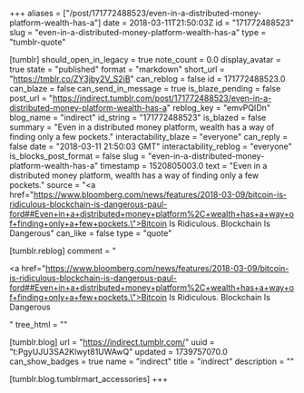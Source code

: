 +++
aliases = ["/post/171772488523/even-in-a-distributed-money-platform-wealth-has-a"]
date = 2018-03-11T21:50:03Z
id = "171772488523"
slug = "even-in-a-distributed-money-platform-wealth-has-a"
type = "tumblr-quote"

[tumblr]
should_open_in_legacy = true
note_count = 0.0
display_avatar = true
state = "published"
format = "markdown"
short_url = "https://tmblr.co/ZY3jby2V_S2jB"
can_reblog = false
id = 171772488523.0
can_blaze = false
can_send_in_message = true
is_blaze_pending = false
post_url = "https://indirect.tumblr.com/post/171772488523/even-in-a-distributed-money-platform-wealth-has-a"
reblog_key = "emvPQIDn"
blog_name = "indirect"
id_string = "171772488523"
is_blazed = false
summary = "Even in a distributed money platform, wealth has a way of finding only a few pockets."
interactability_blaze = "everyone"
can_reply = false
date = "2018-03-11 21:50:03 GMT"
interactability_reblog = "everyone"
is_blocks_post_format = false
slug = "even-in-a-distributed-money-platform-wealth-has-a"
timestamp = 1520805003.0
text = "Even in a distributed money platform, wealth has a way of finding only a few pockets."
source = "<a href=\"https://www.bloomberg.com/news/features/2018-03-09/bitcoin-is-ridiculous-blockchain-is-dangerous-paul-ford##Even+in+a+distributed+money+platform%2C+wealth+has+a+way+of+finding+only+a+few+pockets.\">Bitcoin Is Ridiculous. Blockchain Is Dangerous</a>"
can_like = false
type = "quote"

[tumblr.reblog]
comment = "<p><a href=\"https://www.bloomberg.com/news/features/2018-03-09/bitcoin-is-ridiculous-blockchain-is-dangerous-paul-ford##Even+in+a+distributed+money+platform%2C+wealth+has+a+way+of+finding+only+a+few+pockets.\">Bitcoin Is Ridiculous. Blockchain Is Dangerous</a></p>"
tree_html = ""

[tumblr.blog]
url = "https://indirect.tumblr.com/"
uuid = "t:PgyUJU3SA2Klwyt81UWAwQ"
updated = 1739757070.0
can_show_badges = true
name = "indirect"
title = "indirect"
description = ""

[tumblr.blog.tumblrmart_accessories]
+++
